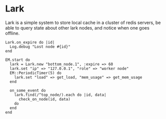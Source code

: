 # Lark

Lark is a simple system to store local cache in a cluster of redis servers, be
able to query state about other lark nodes, and notice when one goes offline.

    Lark.on_expire do |id|
      Log.debug "Lost node #{id}"
    end

    EM.start do
      lark = Lark.new "bottom_node.1", :expire => 60
      lark.set "ip" => "127.0.0.1", "role" => "worker node"
      EM::PeriodicTimer(5) do
        lark.set "load" => get_load, "mem_usage" => get_mem_usage
      end

      on_some_event do
        lark.find(/^top_node/).each do |id, data|
          check_on_node(id, data)
        do
      end
    end
